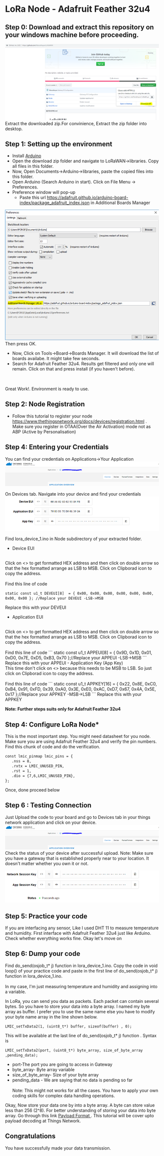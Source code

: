 # LoRa Node - Adafruit Feather 32u4
## Step 0: Download and extract this repository on your windows machine before proceeding.<br>

![Credentials](download.PNG)
Extract the downloaded zip.For convinience, Extract the zip folder into desktop.

## Step 1: Setting up the environment
- Install [Arduino](https://www.arduino.cc/download_handler.php?f=/arduino-1.8.7-windows.exe)
- Open the download zip folder and navigate to LoRaWAN->libraries. Copy all files in this folder.
- Now, Open Documents->Arduino->libraries, paste the copied files into this folder.
- Open Arduino (Search Arduino in start). Click on File Menu -> Preferences.
- Preference window will pop-up
    - Paste this url https://adafruit.github.io/arduino-board-index/package_adafruit_index.json in Additional Boards Manager

![Credentials](board.PNG)
Then press OK.
- Now, Click on Tools->Board->Boards Manager. It will download the list of boards availabe. It might take few seconds.
- Search for Adafruit Feather 32u4. Results get filtered and only one will remain. Click on that and press install (if you haven't before).

<br><br>
Great Work!. Environment is ready to use.

## Step 2: Node Registration
- Follow this tutorial to register your node
https://www.thethingsnetwork.org/docs/devices/registration.html
.<br>Make sure you register in OTAA(Over the Air Activation) mode not as ABP (Active by Personalisation)

## Step 4: Entering your Credentials
You can find your credentials on Applications->Your Application<br>
![Credentials](navigate.PNG)

On Devices tab. Navigate into your device and find your credentials
![Credentials](credentials.PNG)

Find lora_device_1.ino in Node subdirectory of your extracted folder.
- Device EUI
<br>
Click on <> to get formatted HEX address and then click on double arrow so that the hex formatted arrange as LSB to MSB. Click on Clipborad icon to copy the address.
<br><br>Find this line of code 

```
static const u1_t DEVEUI[8]  = { 0x00, 0x00, 0x00, 0x00, 0x00, 0x00, 0x00, 0x00 }; //Replace your DEVEUI -LSB->MSB
```

Replace this with your DEVEUI
- Application EUI
<br>
Click on <> to get formatted HEX address and then click on double arrow so that the hex formatted arrange as LSB to MSB. Click on Clipborad icon to copy the address.
<br><br>Find this line of code 
```
static const u1_t APPEUI[8] = { 0x9D, 0x1D, 0x01, 0xD0, 0x7E, 0xD5, 0xB3, 0x70 };//Replace your APPEUI -LSB->MSB
```
Replace this with your APPEUI
 - Application Key (App Key)
<br>
This time don't click on <> because this needs to be MSB to LSB. So just click on Clipborad icon to copy the address.
<br><br>Find this line of code 
```
static const u1_t APPKEY[16] = { 0x22, 0x8E, 0xC0, 0xB4, 0x91, 0xFD, 0x39, 0xA0, 0x3E, 0xE0, 0xAC, 0xD7, 0x67, 0x4A, 0x5E, 0x17 };//Replace your APPKEY -MSB->LSB
```
Replace this with your APPKEY

<b>Note: Further steps suits only for Adafruit Feather 32u4</b>
 ## Step 4: Configure LoRa Node*
 This is the most important step. You might need datasheet for you node. Make sure you are using Adafruit Feather 32u4 and verify the pin numbers.
 Find this chunk of code and do the verification.
 ```
 const lmic_pinmap lmic_pins = {
    .nss = 8,
    .rxtx = LMIC_UNUSED_PIN,
    .rst = 1,
    .dio = {7,6,LMIC_UNUSED_PIN},
};
 ```
 Once, done proceed below
## Step 6 : Testing Connection
Just Upload the code to your board and go to Devices tab in your things network application and click on your device.
![Credentials](navigate.PNG)
Check the status of your device after successful upload.
Note: Make sure you have a gateway that is established properly near to your location. It doesn't matter whether you own it or not.

![Credentials](Status.PNG)

 ## Step 5: Practice your code
 If you are interfacing any sensor, Like I used DHT 11 to measure temperature and humidity. First interface with Adafruit Feather 32u4 just like Arduino.
 Check whether everything works fine. Okay let's move on

 ## Step 6: Dump your code
Find do_send(osjob_t* j) function in lora_device_1.ino. Copy the code in void loop() of your practice code and paste in the first line of do_send(osjob_t* j) function in lora_device_1.ino.<br><br>
In my case, I'm just measuring temperature and humidity and assigning into a variable.

In LoRa, you can send you data as packets. Each packet can contain several bytes. So you have to store your data into a byte array.
I named my byte array as buffer. I prefer you to use the same name else you have to modify your byte name array in the line shown below.
```
LMIC_setTxData2(1, (uint8_t*) buffer, sizeof(buffer) , 0);
```
This will be available at the last line of do_send(osjob_t* j) function .
Syntax is
```
LMIC_setTxData2(port, (uint8_t*) byte_array, size_of_byte_array ,pending_data);
```
-  port-The port you are going to access in Gateway<br>
- byte_array- Byte array variable<br> 
- size_of_byte_array- Size of your byte array<br>
- pending_data - We are saying that no data is pending so far
<br><br>
Note: This might not works for all the cases. You have to apply your own coding skills for complex data handling operations.

Okay, Now store your data one by into a byte array. A byte can store value less than 256 (2^8).
For better understanding of storing your data into byte array. Go through this link [Payload Format ](https://www.youtube.com/watch?v=nT2FnwCoP7w). This tutorial will be cover upto payload decoding at Things Network.

## Congratulations
You have successfully made your data transmission.